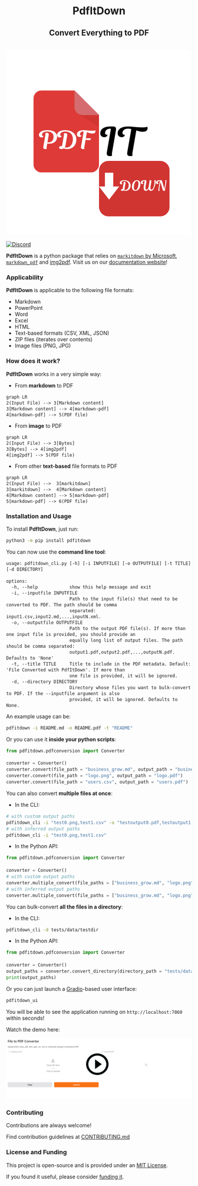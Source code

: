 <div align="center">
<h1>PdfItDown</h1>
<h2>Convert Everything to PDF</h2>
</div>
<br>
<div align="center">
    <img src="https://raw.githubusercontent.com/AstraBert/PdfItDown/main/img/logo.png" alt="PdfItDown Logo">
</div>

[![Discord](https://img.shields.io/badge/Discord-%235865F2.svg?style=for-the-badge&logo=discord&logoColor=white)](https://discord.gg/qxzFz9VE)

**PdfItDown** is a python package that relies on [`markitdown` by Microsoft](https://github.com/microsoft/markitdown/), [`markdown_pdf`](https://github.com/vb64/markdown-pdf) and [img2pdf](https://pypi.org/project/img2pdf/). Visit us on our [documentation website](https://pdfitdown.eu)!

### Applicability

**PdfItDown** is applicable to the following file formats:

- Markdown
- PowerPoint
- Word
- Excel
- HTML
- Text-based formats (CSV, XML, JSON)
- ZIP files (iterates over contents)
- Image files (PNG, JPG)

### How does it work?

**PdfItDown** works in a very simple way:

- From **markdown** to PDF

```mermaid
graph LR
2(Input File) --> 3[Markdown content] 
3[Markdown content] --> 4[markdown-pdf]
4[markdown-pdf] --> 5(PDF file)
```

- From **image** to PDF

```mermaid
graph LR
2(Input File) --> 3[Bytes] 
3[Bytes] --> 4[img2pdf]
4[img2pdf] --> 5(PDF file)
```

- From other **text-based** file formats to PDF

```mermaid
graph LR
2(Input File) -->  3[markitdown]
3[markitdown] -->  4[Markdown content]
4[Markdown content] --> 5[markdown-pdf]
5[markdown-pdf] --> 6(PDF file)
```

### Installation and Usage

To install **PdfItDown**, just run:

```bash
python3 -m pip install pdfitdown
```

You can now use the **command line tool**:

```
usage: pdfitdown_cli.py [-h] [-i INPUTFILE] [-o OUTPUTFILE] [-t TITLE] [-d DIRECTORY]

options:
  -h, --help            show this help message and exit
  -i, --inputfile INPUTFILE
                        Path to the input file(s) that need to be converted to PDF. The path should be comma
                        separated: input1.csv,input2.md,...,inputN.xml.
  -o, --outputfile OUTPUTFILE
                        Path to the output PDF file(s). If more than one input file is provided, you should provide an
                        equally long list of output files. The path should be comma separated:
                        output1.pdf,output2.pdf,...,outputN.pdf. Defaults to 'None'
  -t, --title TITLE     Title to include in the PDF metadata. Default: 'File Converted with PdfItDown'. If more than
                        one file is provided, it will be ignored.
  -d, --directory DIRECTORY
                        Directory whose files you want to bulk-convert to PDF. If the --inputfile argument is also
                        provided, it will be ignored. Defaults to None.
```

An example usage can be:

```bash
pdfitdown -i README.md -o README.pdf -t "README"
```

Or you can use it **inside your python scripts**:

```python
from pdfitdown.pdfconversion import Converter

converter = Converter()
converter.convert(file_path = "business_grow.md", output_path = "business_growth.pdf", title="Business Growth for Q3 in 2024")
converter.convert(file_path = "logo.png", output_path = "logo.pdf")
converter.convert(file_path = "users.csv", output_path = "users.pdf")
```

You can also convert **multiple files at once**:

- In the CLI:

```bash
# with custom output paths
pdfitdown_cli -i "test0.png,test1.csv" -o "testoutput0.pdf,testoutput1.pdf"
# with inferred output paths
pdfitdown_cli -i "test0.png,test1.csv"
```

- In the Python API:

```python
from pdfitdown.pdfconversion import Converter

converter = Converter()
# with custom output paths
converter.multiple_convert(file_paths = ["business_grow.md", "logo.png"], output_paths = ["business_growth.pdf", "logo.pdf"])
# with inferred output paths
converter.multiple_convert(file_paths = ["business_grow.md", "logo.png"])
```

You can bulk-convert **all the files in a directory**:

- In the CLI:

```bash
pdfitdown_cli -d tests/data/testdir
```

- In the Python API:

```python
from pdfitdown.pdfconversion import Converter

converter = Converter()
output_paths = converter.convert_directory(directory_path = "tests/data/testdir")
print(output_paths)
```

Or you can just launch a [Gradio](https://gradio.app)-based user interface:

```bash
pdfitdown_ui
```

You will be able to see the application running on `http://localhost:7860` within seconds!

Watch the demo here:

[![Watch the video demo!](https://raw.githubusercontent.com/AstraBert/PdfItDown/main/img/thumbnail.png)](https://raw.githubusercontent.com/AstraBert/PdfItDown/main/img/pdfitdown_ui_demo.mp4)

### Contributing

Contributions are always welcome!

Find contribution guidelines at [CONTRIBUTING.md](https://github.com/AstraBert/PdfItDown/tree/main/CONTRIBUTING.md)

### License and Funding

This project is open-source and is provided under an [MIT License](https://github.com/AstraBert/PdfItDown/tree/main/LICENSE).

If you found it useful, please consider [funding it](https://github.com/sponsors/AstraBert).